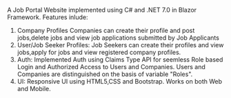 A Job Portal Website implemented using C# and .NET 7.0 in Blazor Framework. Features inlude:
1. Company Profiles
   Companies can create their profile and post jobs,delete jobs and view job applications submitted by Job Applicants
2. User/Job Seeker Profiles:
   Job Seekers can create their profiles and view jobs,apply for jobs and view registered company profiles.
3. Auth:
   Implemented Auth using Claims Type API for seemless Role based Login and Authorized Access to Users and Companies. Users and Companies are distinguished on the basis of variable "Roles". 
4. UI:
   Responsive UI using HTML5,CSS and Bootstrap. Works on both Web and Mobile.
